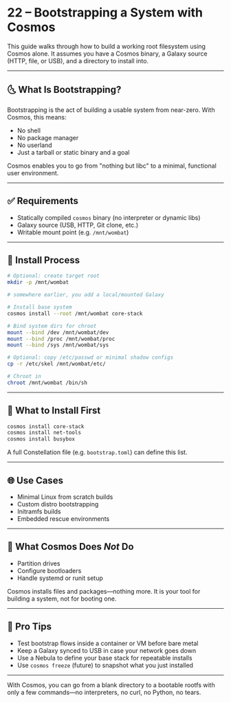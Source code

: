 # 22 – Bootstrapping a System with Cosmos

This guide walks through how to build a working root filesystem using Cosmos alone. It assumes you have a Cosmos binary, a Galaxy source (HTTP, file, or USB), and a directory to install into.

---

## 🌜 What Is Bootstrapping?
Bootstrapping is the act of building a usable system from near-zero. With Cosmos, this means:

- No shell
- No package manager
- No userland
- Just a tarball or static binary and a goal

Cosmos enables you to go from "nothing but libc" to a minimal, functional user environment.

---

## ✅ Requirements
- Statically compiled `cosmos` binary (no interpreter or dynamic libs)
- Galaxy source (USB, HTTP, Git clone, etc.)
- Writable mount point (e.g. `/mnt/wombat`)

---

## 🔨 Install Process
```bash
# Optional: create target root
mkdir -p /mnt/wombat

# somewhere earlier, you add a local/mounted Galaxy

# Install base system
cosmos install --root /mnt/wombat core-stack

# Bind system dirs for chroot
mount --bind /dev /mnt/wombat/dev
mount --bind /proc /mnt/wombat/proc
mount --bind /sys /mnt/wombat/sys

# Optional: copy /etc/passwd or minimal shadow configs
cp -r /etc/skel /mnt/wombat/etc/

# Chroot in
chroot /mnt/wombat /bin/sh
```

---

## 🔄 What to Install First
```bash
cosmos install core-stack
cosmos install net-tools
cosmos install busybox
```

A full Constellation file (e.g. `bootstrap.toml`) can define this list.

---

## 🌐 Use Cases
- Minimal Linux from scratch builds
- Custom distro bootstrapping
- Initramfs builds
- Embedded rescue environments

---

## 🚫 What Cosmos Does *Not* Do
- Partition drives
- Configure bootloaders
- Handle systemd or runit setup

Cosmos installs files and packages—nothing more. It is your tool for building a system, not for booting one.

---

## 🫰 Pro Tips
- Test bootstrap flows inside a container or VM before bare metal
- Keep a Galaxy synced to USB in case your network goes down
- Use a Nebula to define your base stack for repeatable installs
- Use `cosmos freeze` (future) to snapshot what you just installed

---

With Cosmos, you can go from a blank directory to a bootable rootfs with only a few commands—no interpreters, no curl, no Python, no tears.


